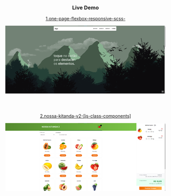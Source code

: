 <h3 align=center>

__Live Demo__

</h3>

<p align="center">
<a href="https://hugojhonathan.github.io/projetos-de-treino/1.one-page-flexbox-responsive-scss-">
1.one-page-flexbox-responsive-scss-
</a>
<p align="center">
<a href="https://hugojhonathan.github.io/projetos-de-treino/1.one-page-flexbox-responsive-scss-" target="_blank">     
<img src="./1.one-page-flexbox-responsive-scss-/preview.png" width="600" align="center">
</a>
</p>
</p>
<br><br>

<p align="center">
<a href="https://hugojhonathan.github.io/projetos-de-treino/2.nossa-kitanda-v2-[js-class-components]">
2.nossa-kitanda-v2-[js-class-components]
</a>
<p align="center">
<a href="https://hugojhonathan.github.io/projetos-de-treino/2.nossa-kitanda-v2-[js-class-components]" target="_blank">     
<img src="./2.nossa-kitanda-v2-[js-class-components]/preview.png" width="600" align="center">
</a>
</p>
</p>
<br><br>
